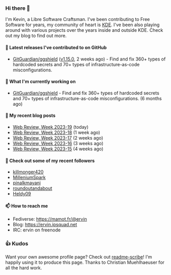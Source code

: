 ### Hi there 👋

I'm Kevin, a Libre Software Craftsman. I've been contributing to Free Software for years,
my community of heart is [KDE](https://kde.org). I've been also playing around with various
projects over the years inside and outside KDE. Check out my blog to find out more.

#### 🔭 Latest releases I've contributed to on GitHub

- [GitGuardian/ggshield](https://github.com/GitGuardian/ggshield) ([v1.15.0](https://github.com/GitGuardian/ggshield/releases/tag/v1.15.0), 2 weeks ago) - Find and fix 360&#43; types of hardcoded secrets and 70&#43; types of infrastructure-as-code misconfigurations.

#### 🌱 What I'm currently working on

- [GitGuardian/ggshield](https://github.com/GitGuardian/ggshield) - Find and fix 360&#43; types of hardcoded secrets and 70&#43; types of infrastructure-as-code misconfigurations. (6 months ago)

#### 📜 My recent blog posts

- [Web Review, Week 2023-19](https://ervin.ipsquad.net/blog/2023/05/12/web-review-week-2023-19/) (today)
- [Web Review, Week 2023-18](https://ervin.ipsquad.net/blog/2023/05/05/web-review-week-2023-18/) (1 week ago)
- [Web Review, Week 2023-17](https://ervin.ipsquad.net/blog/2023/04/28/web-review-week-2023-17/) (2 weeks ago)
- [Web Review, Week 2023-16](https://ervin.ipsquad.net/blog/2023/04/21/web-review-week-2023-16/) (3 weeks ago)
- [Web Review, Week 2023-15](https://ervin.ipsquad.net/blog/2023/04/14/web-review-week-2023-15/) (4 weeks ago)

#### 👯 Check out some of my recent followers

- [killmonger420](https://github.com/killmonger420)
- [MilleniumSpark](https://github.com/MilleniumSpark)
- [pinalkmayani](https://github.com/pinalkmayani)
- [roundoutandabout](https://github.com/roundoutandabout)
- [Heldy09](https://github.com/Heldy09)

#### 📫 How to reach me

- Fediverse: https://mamot.fr/@ervin
- Blog: https://ervin.ipsquad.net
- IRC: ervin on freenode

### 👍 Kudos

Want your own awesome profile page? Check out [readme-scribe](https://github.com/muesli/readme-scribe)!
I'm happily using it to produce this page. Thanks to Christian Muehlhaeuser for all the hard work.

